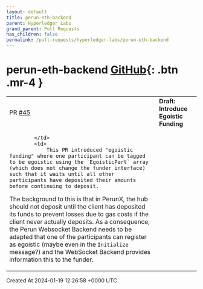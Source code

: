 ```yaml
---
layout: default
title: perun-eth-backend
parent: Hyperledger Labs
grand_parent: Pull Requests
has_children: false
permalink: /pull-requests/hyperledger-labs/perun-eth-backend
---
```


# perun-eth-backend <span class="fs-3 right-align">[GitHub](https://github.com/hyperledger-labs/perun-eth-backend){: .btn .mr-4 }</span>


<div>
    <table>
        <tr>
            <td>
                PR <a href="https://github.com/hyperledger-labs/perun-eth-backend/pull/45" class=".btn">#45</a>
            </td>
            <td>
                <b>
                    Draft: Introduce Egoistic Funding 
                </b>
            </td>
        </tr>
        <tr>
            <td>
                
            </td>
            <td>
                This PR introduced "egoistic funding" where one participant can be tagged to be egoistic using the `EgoisticPart` array (which does not change the funder interface) such that it waits until all other participants have deposited their amounts before continuing to deposit.

The background to this is that in PerunX, the hub should not deposit until the client has deposited its funds to prevent losses due to gas costs if the client never actually deposits.
As a consequence, the Perun Websocket Backend needs to be adapted that one of the participants can register as egoistic (maybe even in the `Initialize` message?) and the WebSocket Backend provides information this to the funder.
            </td>
        </tr>
    </table>
    <div class="right-align">
        Created At 2024-01-19 12:26:58 +0000 UTC
    </div>
</div>

